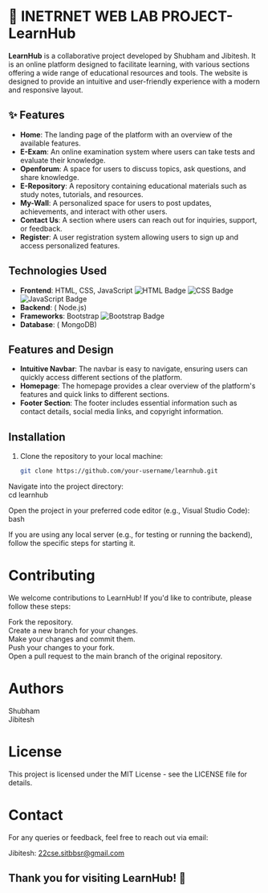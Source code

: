 # 🚀 INETRNET WEB LAB PROJECT- LearnHub  

**LearnHub** is a collaborative project developed by Shubham and Jibitesh. It is an online platform designed to facilitate learning, with various sections offering a wide range of educational resources and tools. The website is designed to provide an intuitive and user-friendly experience with a modern and responsive layout.  

## ✨ Features   
- **Home**: The landing page of the platform with an overview of the available features.  
- **E-Exam**: An online examination system where users can take tests and evaluate their knowledge.  
- **Openforum**: A space for users to discuss topics, ask questions, and share knowledge.  
- **E-Repository**: A repository containing educational materials such as study notes, tutorials, and resources.  
- **My-Wall**: A personalized space for users to post updates, achievements, and interact with other users.  
- **Contact Us**: A section where users can reach out for inquiries, support, or feedback.  
- **Register**: A user registration system allowing users to sign up and access personalized features.  

## Technologies Used  
- **Frontend**: HTML, CSS, JavaScript ![HTML Badge](https://img.shields.io/badge/HTML5-E34F26?style=for-the-badge&logo=html5&logoColor=white) ![CSS Badge](https://img.shields.io/badge/CSS3-1572B6?style=for-the-badge&logo=css3&logoColor=white) ![JavaScript Badge](https://img.shields.io/badge/JavaScript-F7DF1E?style=for-the-badge&logo=javascript&logoColor=black)   
- **Backend**: ( Node.js)    
- **Frameworks**: Bootstrap ![Bootstrap Badge](https://img.shields.io/badge/Bootstrap-563D7C?style=for-the-badge&logo=bootstrap&logoColor=white)  
- **Database**: ( MongoDB)  
 
## Features and Design  
- **Intuitive Navbar**: The navbar is easy to navigate, ensuring users can quickly access different sections of the platform.  
- **Homepage**: The homepage provides a clear overview of the platform's features and quick links to different sections.  
- **Footer Section**: The footer includes essential information such as contact details, social media links, and copyright information.  

## Installation  

1. Clone the repository to your local machine:  
   ```bash
   git clone https://github.com/your-username/learnhub.git
Navigate into the project directory:  
cd learnhub  

Open the project in your preferred code editor (e.g., Visual Studio Code):  
bash

If you are using any local server (e.g., for testing or running the backend), follow the specific steps for starting it.  

# Contributing  
We welcome contributions to LearnHub! If you'd like to contribute, please follow these steps:  

Fork the repository.  
Create a new branch for your changes.  
Make your changes and commit them.  
Push your changes to your fork.  
Open a pull request to the main branch of the original repository.  

# Authors  
Shubham  
Jibitesh  

# License  
This project is licensed under the MIT License - see the LICENSE file for details.

# Contact  
For any queries or feedback, feel free to reach out via email:  

Jibitesh: 22cse.sitbbsr@gmail.com  

## Thank you for visiting LearnHub! 🚀  

